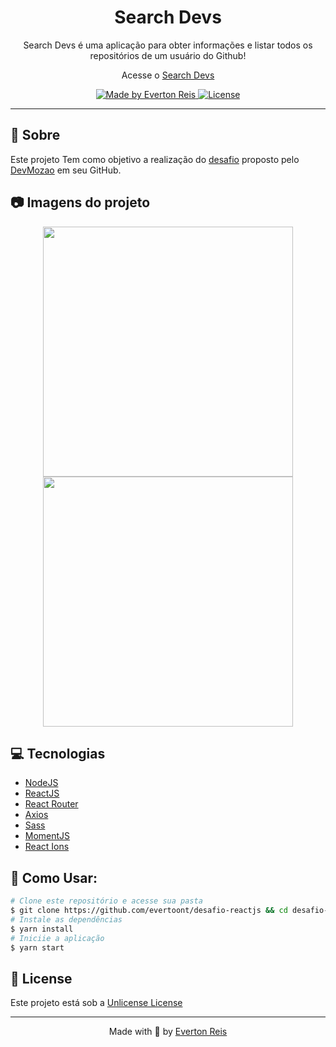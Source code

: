 <h1 align="center">
   Search Devs 
</h1>

<p align="center">
  Search Devs é uma aplicação para obter informações e listar todos os repositórios de um usuário do Github!
</p>
<p align="center">
  Acesse o <a href="https://desafio-reactjs-lac.vercel.app/">Search Devs</a>
</p>

<p align="center">
  <a href="https://github.com/evertoont">
    <img alt="Made by Everton Reis" src="https://img.shields.io/badge/made%20by-Everton%20Reis-blue">
  </a>
  <a href="https://github.com/evertoont/desafio-reactjs/blob/develop/LICENSE">
    <img alt="License" src="https://img.shields.io/badge/license-Unlicense-%2304D361?color=blue">
  </a>
</p>

---
## 📌 Sobre

Este projeto Tem como objetivo a realização do [desafio](https://github.com/devMozao/desafio-reactjs) proposto pelo [DevMozao](https://github.com/devMozao) em seu GitHub.

## :camera: Imagens do projeto
<div align="center" display="flex">
   <img src="https://user-images.githubusercontent.com/55769021/122104269-e2be5600-cded-11eb-9415-15e6afbadea0.png" width="400px">
   <img src="https://user-images.githubusercontent.com/55769021/122104376-fd90ca80-cded-11eb-9213-cdec30848357.png" width="400px">
</div>


## :computer: Tecnologias

- [NodeJS](https://nodejs.org/en/)
- [ReactJS](https://reactjs.org/)
- [React Router](https://reactrouter.com/)
- [Axios](https://github.com/axios/axios)
- [Sass](https://sass-lang.com/)
- [MomentJS](https://momentjs.com/)
- [React Ions](https://react-icons.github.io/react-icons/)

## :rocket: Como Usar:

```bash
# Clone este repositório e acesse sua pasta
$ git clone https://github.com/evertoont/desafio-reactjs && cd desafio-reactjs
# Instale as dependências
$ yarn install
# Iniciie a aplicação
$ yarn start
```

## 📝 License

Este projeto está sob a [Unlicense License](LICENSE)

---

<p align="center">
Made with 💜 by  <a href="https://www.linkedin.com/in/evertoont/">Everton Reis</a>
</p>